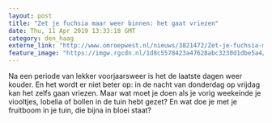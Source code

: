 ```yaml
---
layout: post
title: "Zet je fuchsia maar weer binnen: het gaat vriezen"
date: Thu, 11 Apr 2019 13:33:18 GMT
category: den_haag
externe_link: "http://www.omroepwest.nl/nieuws/3821472/Zet-je-fuchsia-maar-weer-binnen-het-gaat-vriezen"
feature_image: "https://imgw.rgcdn.nl/1d8c5578423a47628abc3230d1dbe5a4/opener/3821571.jpg"
---
```


Na een periode van lekker voorjaarsweer is het de laatste dagen weer kouder. En het wordt er niet beter op: in de nacht van donderdag op vrijdag kan het zelfs gaan vriezen. Maar wat moet je doen als je vorig weekeinde je viooltjes, lobelia of bollen in de tuin hebt gezet? En wat doe je met je fruitboom in je tuin, die bijna in bloei staat?
